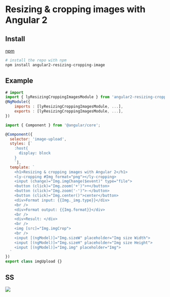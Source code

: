 # Resizing & cropping images with Angular 2
## Install
[npm](https://www.npmjs.com/pack…/angular2-resizing-cropping-image)
```bash
# install the repo with npm
npm install angular2-resizing-cropping-image
```
## Example
```js
# import
import { lyResizingCroppingImagesModule } from 'angular2-resizing-cropping-image';
@NgModule({
    imports : [lyResizingCroppingImagesModule, ...],
    exports : [lyResizingCroppingImagesModule, ...],
})
```
```js
import { Component } from '@angular/core';

@Component({
  selector: 'image-upload',
  styles: [`
    :host{
      display: block
    }
    `],
  template: `
    <h1>Resizing & cropping images with Angular 2</h1>
    <ly-cropping #Img format="png"></ly-cropping>
    <input (change)="Img.imgChange($event)" type="file">
    <button (click)="Img.zoom('+')">+</button>
    <button (click)="Img.zoom('-')">-</button>
    <button (click)="Img.center()">center</button>
    <div>Format input: {{Img._img.type}}</div>
    <br />
    <div>Format output: {{Img.format}}</div>
    <br />
    <div>Result: </div>
    <br />
    <img [src]="Img.imgCrop">
    <br />
    <input [(ngModel)]="Img.sizeW" placeholder="Img size Width">
    <input [(ngModel)]="Img.sizeH" placeholder="Img size Height">
    <input [(ngModel)]="Img.img" placeholder="Img">
  `
})
export class imgUpload {}

```
## SS
<img src="https://firebasestorage.googleapis.com/v0/b/head-expeditions.appspot.com/o/img.png?alt=media&token=cab4d571-fce8-4a2a-8cbf-4441c94a637b">
